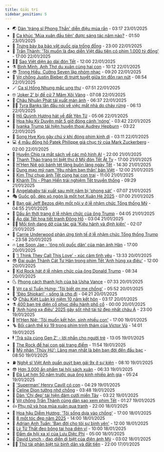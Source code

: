 ```yaml
---
title: Giải trí
sidebar_position: 5
---
```


<!-- vnexpress-giai-tri:START -->
- 🌏 [Dàn &#39;tráng sĩ Phong Thần&#39; diễn điệu múa rắn](https://vnexpress.net/dan-trang-si-phong-than-dien-dieu-mua-ran-4842310.html) - 03:17 23/01/2025
- 💫 [Ca khúc &#39;Mùa xuân đầu tiên&#39; được sáng tác năm nào?](https://vnexpress.net/ca-khuc-mua-xuan-dau-tien-duoc-sang-tac-nam-nao-4841480.html) - 01:50 23/01/2025
- 🌮 [Trưng bày ba bảo vật quốc gia trống đồng](https://vnexpress.net/trung-bay-ba-bao-vat-quoc-gia-trong-dong-4841693.html) - 23:00 22/01/2025
- 🧠 [Trấn Thành: &#39;Tôi muốn là đạo diễn Việt đầu tiên có phim 1.000 tỷ đồng&#39;](https://vnexpress.net/tran-thanh-toi-muon-la-dao-dien-viet-dau-tien-co-phim-1-000-ty-dong-4835649.html) - 17:00 22/01/2025
- 👨‍🏫 [Sao Việt diện áo dài đón Tết](https://vnexpress.net/sao-viet-dien-ao-dai-don-tet-4841963.html) - 12:00 22/01/2025
- ⚗️ [Bình Minh, Anh Thơ du xuân cùng hai con](https://vnexpress.net/binh-minh-anh-tho-du-xuan-cung-hai-con-4842081.html) - 10:12 22/01/2025
- 😎 [Trọng Hiếu, Cường Seven lập nhóm nhạc](https://vnexpress.net/trong-hieu-cuong-seven-lap-nhom-nhac-4841857.html) - 09:20 22/01/2025
- 🫣 [Vợ chồng Justin Bieber đi trượt tuyết giữa tin đồn rạn nứt](https://vnexpress.net/vo-chong-justin-bieber-di-truot-tuyet-giua-tin-don-ran-nut-4841987.html) - 08:54 22/01/2025
- 🪄 [Ca sĩ Hồng Nhung mắc ung thư](https://vnexpress.net/ca-si-hong-nhung-mac-ung-thu-4842047.html) - 07:51 22/01/2025
- 🤓 [&#39;Joker 2&#39; bị đề cử 7 Mâm Xôi Vàng](https://vnexpress.net/joker-2-bi-de-cu-7-mam-xoi-vang-4842020.html) - 07:08 22/01/2025
- 🫶 [Châu Nhuận Phát tái xuất màn ảnh](https://vnexpress.net/chau-nhuan-phat-tai-xuat-man-anh-4841669.html) - 06:37 22/01/2025
- 🧑‍🏫 [Tyra Banks lần đầu nói về việc mất nhà do cháy rừng](https://vnexpress.net/tyra-banks-lan-dau-noi-ve-viec-mat-nha-do-chay-rung-4841825.html) - 06:13 22/01/2025
- 🦄 [Hồ Quỳnh Hương hát về đất Yên Tử](https://vnexpress.net/ho-quynh-huong-hat-ve-dat-yen-tu-4841922.html) - 05:06 22/01/2025
- 💫 [Hoa hậu Kỳ Duyên mất 5 giờ đóng cảnh &#39;nóng&#39;](https://vnexpress.net/hoa-hau-ky-duyen-mat-5-gio-dong-canh-nong-4840785.html) - 03:42 22/01/2025
- 🎊 [Ivanka Trump tái hiện huyền thoại Audrey Hepburn](https://vnexpress.net/ivanka-trump-tai-hien-huyen-thoai-audrey-hepburn-4841903.html) - 03:22 22/01/2025
- 👹 [Song Hye Kyo gây chú ý khi đóng phim kinh dị](https://vnexpress.net/song-hye-kyo-gay-chu-y-khi-dong-phim-kinh-di-4841865.html) - 03:11 22/01/2025
- 💻 [4 mẫu đồng hồ Patek Philippe giá chục tỷ của Mark Zuckerberg](https://vnexpress.net/4-mau-dong-ho-patek-philippe-gia-chuc-ty-cua-mark-zuckerberg-4841098.html) - 02:00 22/01/2025
- 🤡 [Huyền Chip ra mắt sách về các mô hình AI](https://vnexpress.net/huyen-chip-ra-mat-sach-ve-cac-mo-hinh-ai-4841763.html) - 22:00 21/01/2025
- 🥰 [Thanh Thảo trang trí biệt thự ở Mỹ đón Tết Ất Tỵ](https://vnexpress.net/thanh-thao-trang-tri-biet-thu-o-my-don-tet-at-ty-4841392.html) - 17:00 21/01/2025
- 🚀 [H&#39;Hen Niê gói bánh tét tặng buôn làng ngày Tết](https://vnexpress.net/h-hen-nie-goi-banh-tet-tang-buon-lang-ngay-tet-4841581.html) - 14:30 21/01/2025
- 📝 [Dung mạo mỹ nam &#39;Yêu nhầm bạn thân&#39; bản Việt](https://vnexpress.net/dung-mao-my-nam-yeu-nham-ban-than-ban-viet-4840277.html) - 12:00 21/01/2025
- 🐲 [Kim Thư chụp ảnh Tết cùng hai con trai](https://vnexpress.net/kim-thu-chup-anh-tet-cung-hai-con-trai-4841556.html) - 11:00 21/01/2025
- 🎃 [Khánh Thi - Phan Hiển trải nghiệm Tết truyền thống](https://vnexpress.net/khanh-thi-phan-hien-trai-nghiem-tet-truyen-thong-4841529.html) - 09:29 21/01/2025
- 🤠 [Angelababy tái xuất sau một năm bị &#39;phong sát&#39;](https://vnexpress.net/angelababy-tai-xuat-sau-mot-nam-bi-phong-sat-4841551.html) - 07:07 21/01/2025
- 🎭 [Guốc gỗ, dép xỏ ngón là mốt hot Xuân Hè 2025](https://vnexpress.net/guoc-go-dep-xo-ngon-la-mot-hot-xuan-he-2025-4839480.html) - 07:00 21/01/2025
- 🧰 [Bạn gái Jeff Bezos diện mốt nội y ở lễ nhậm chức Tổng thống Mỹ](https://vnexpress.net/ban-gai-jeff-bezos-dien-mot-noi-y-o-le-nham-chuc-tong-thong-my-4841493.html) - 04:55 21/01/2025
- 🦍 [Dấu ấn thời trang ở lễ nhậm chức của ông Trump](https://vnexpress.net/dau-an-thoi-trang-o-le-nham-chuc-cua-ong-trump-4841454.html) - 04:05 21/01/2025
- 🌝 [Áo dài Tết họa tiết tranh Đông Hồ](https://vnexpress.net/ao-dai-tet-hoa-tiet-tranh-dong-ho-4841126.html) - 03:04 21/01/2025
- 🧑‍💻 [Mối tình dang dở của tác giả &#39;Kiêu hãnh và định kiến&#39;](https://vnexpress.net/moi-tinh-dang-do-cua-tac-gia-kieu-hanh-va-dinh-kien-4841188.html) - 02:07 21/01/2025
- 🥸 [Carrie Underwood phản ứng tinh tế ở lễ nhậm chức Tổng thống Trump](https://vnexpress.net/carrie-underwood-phan-ung-tinh-te-o-le-nham-chuc-tong-thong-trump-4841311.html) - 23:58 20/01/2025
- 🔥 [Lee Soon Jae - &#39;ông nội quốc dân&#39; của màn ảnh Hàn](https://vnexpress.net/lee-soon-jae-ong-noi-quoc-dan-cua-man-anh-han-4840907.html) - 17:00 20/01/2025
- 🐎 [&#39;I Think They Call This Love&#39; - xúc cảm tình yêu](https://vnexpress.net/i-think-they-call-this-love-xuc-cam-tinh-yeu-4840197.html) - 13:33 20/01/2025
- 😎 [Đại quân Thành Cát Tư Hãn trong phim Tết &#39;Anh hùng xạ điêu&#39;](https://vnexpress.net/dai-quan-thanh-cat-tu-han-trong-phim-tet-anh-hung-xa-dieu-4840937.html) - 12:00 20/01/2025
- 🦄 [Kid Rock hát ở lễ nhậm chức của ông Donald Trump](https://vnexpress.net/kid-rock-hat-o-le-nham-chuc-cua-ong-donald-trump-4840962.html) - 08:34 20/01/2025
- 🌜 [Phong cách thanh lịch của bà Usha Vance](https://vnexpress.net/phong-cach-thanh-lich-cua-ba-usha-vance-4840999.html) - 07:33 20/01/2025
- 🚦 [Vợ ca sĩ Tuấn Hưng: &#39;Tôi biết ơn mẹ chồng&#39;](https://vnexpress.net/vo-ca-si-tuan-hung-toi-biet-on-me-chong-4840343.html) - 05:52 20/01/2025
- 🧐 [&#39;Đèo Shiokari&#39; - sống là cho đi](https://vnexpress.net/deo-shiokari-song-la-cho-di-4840960.html) - 04:21 20/01/2025
- 🐵 [Châu Kiệt Luân kỷ niệm 10 năm kết hôn](https://vnexpress.net/chau-kiet-luan-ky-niem-10-nam-ket-hon-4840943.html) - 03:17 20/01/2025
- ⚗️ [400 bạn trẻ diện cổ phục diễu hành phố cổ](https://vnexpress.net/400-ban-tre-dien-co-phuc-dieu-hanh-pho-co-4840834.html) - 00:00 20/01/2025
- 👺 [&#39;Anh hùng xạ điêu&#39; 2025 gây sốt nhờ tài tử đẹp nhất châu Á](https://vnexpress.net/anh-hung-xa-dieu-2025-gay-sot-nho-tai-tu-dep-nhat-chau-a-4840783.html) - 23:00 19/01/2025
- 🌊 [H&#39;Hen Niê: &#39;Tôi muốn kết hôn, sinh nhiều con&#39;](https://vnexpress.net/h-hen-nie-toi-muon-ket-hon-sinh-nhieu-con-4839022.html) - 17:00 19/01/2025
- 🪜 [Bối cảnh thế kỷ 19 trong phim trinh thám của Victor Vũ](https://vnexpress.net/boi-canh-the-ky-19-trong-phim-trinh-tham-cua-victor-vu-4840818.html) - 14:01 19/01/2025
- 🕴 [&#39;Trà sữa cùng Gen Z&#39; - lời nhắn cho người trẻ](https://vnexpress.net/tra-sua-cung-gen-z-loi-nhan-cho-nguoi-tre-4840829.html) - 13:05 19/01/2025
- 💃 [The Rock để hai con gái trang điểm](https://vnexpress.net/the-rock-de-hai-con-gai-trang-diem-4840792.html) - 11:54 19/01/2025
- 🦄 [Mỹ nhân &#39;Thủy Hử&#39;: Lãng mạn nhất là bên bạn đời đến đầu bạc](https://vnexpress.net/my-nhan-thuy-hu-lang-man-nhat-la-ben-ban-doi-den-dau-bac-4840771.html) - 08:50 19/01/2025
- ⛽️ [Nghệ sĩ Việt Anh quấn quýt bạn gái 9x ở sự kiện](https://vnexpress.net/nghe-si-viet-anh-quan-quyt-ban-gai-9x-o-su-kien-4840770.html) - 08:10 19/01/2025
- 😎 [Hơn 3.000 ấn phẩm tại hội sách xuân](https://vnexpress.net/hon-3-000-an-pham-tai-hoi-sach-xuan-4840678.html) - 06:33 19/01/2025
- 🌊 [Đà Lạt hơn 50 năm trước qua ống kính nhiếp ảnh gia](https://vnexpress.net/da-lat-hon-50-nam-truoc-qua-ong-kinh-nhiep-anh-gia-4840188.html) - 05:24 19/01/2025
- 🐲 [&#39;Superman&#39; Henry Cavill có con](https://vnexpress.net/superman-henry-cavill-co-con-4840669.html) - 04:29 19/01/2025
- 💂 [Celine Dion tưởng nhớ chồng](https://vnexpress.net/celine-dion-tuong-nho-chong-4840691.html) - 03:48 19/01/2025
- 🙉 [Dàn &#39;Chị đẹp&#39; tái hiện đám cưới miền Tây](https://vnexpress.net/dan-chi-dep-tai-hien-dam-cuoi-mien-tay-4840655.html) - 03:22 19/01/2025
- 💪 [Vợ chồng Trấn Thành cùng dàn sao xem phim Tết](https://vnexpress.net/vo-chong-tran-thanh-cung-dan-sao-xem-phim-tet-4840667.html) - 01:27 19/01/2025
- 👍 [Phụ nữ và hoa mùa xuân qua tranh](https://vnexpress.net/phu-nu-va-hoa-mua-xuan-qua-tranh-4838670.html) - 22:00 18/01/2025
- 💪 [Hoa hậu Diễm Hương: &#39;Tôi sống dựa vào chồng&#39;](https://vnexpress.net/hoa-hau-diem-huong-toi-song-dua-vao-chong-4840037.html) - 17:00 18/01/2025
- 💄 [8 mốt tóc đẹp năm 2025](https://vnexpress.net/8-mot-toc-dep-nam-2025-4840486.html) - 14:00 18/01/2025
- 🦩 [Adrian Anh Tuấn: &#39;Bạn đời cho tôi sự bình yên&#39;](https://vnexpress.net/adrian-anh-tuan-ban-doi-cho-toi-su-binh-yen-4836513.html) - 12:00 18/01/2025
- 🥸 [Lý Tử Thất đeo bông tai hoa diên vĩ](https://vnexpress.net/ly-tu-that-deo-bong-tai-hoa-dien-vi-4840560.html) - 10:00 18/01/2025
- 🧰 [Đầm dạ hội xa xỉ của Lưu Diệc Phi](https://vnexpress.net/dam-da-hoi-xa-xi-cua-luu-diec-phi-4839506.html) - 05:00 18/01/2025
- 💼 [David Lynch - đạo diễn dị biệt của điện ảnh Mỹ](https://vnexpress.net/david-lynch-dao-dien-di-biet-cua-dien-anh-my-4839985.html) - 03:02 18/01/2025
- 🧑‍💻 [Thử tài phân biệt túi bình dân và đắt tiền](https://vnexpress.net/thu-tai-phan-biet-tui-binh-dan-va-dat-tien-4838745.html) - 22:00 17/01/2025<!-- vnexpress-giai-tri:END -->
